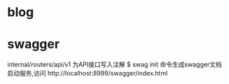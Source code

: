 # blog

# swagger
internal/routers/api/v1 为API接口写入注解
$ swag init 命令生成swagger文档
启动服务,访问 http://localhost:8999/swagger/index.html